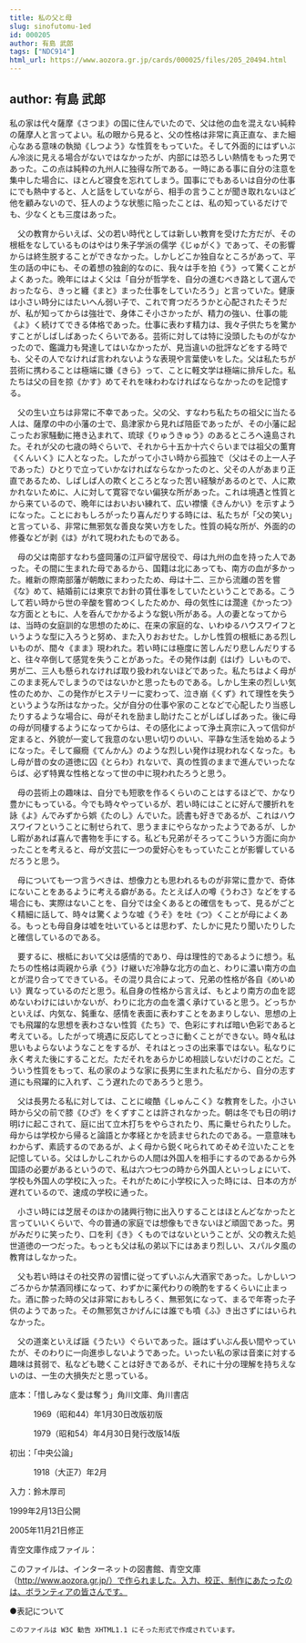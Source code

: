 ```yaml
---
title: 私の父と母
slug: sinofutomu-1ed
id: 000205
author: 有島 武郎
tags: ["NDC914"]
html_url: https://www.aozora.gr.jp/cards/000025/files/205_20494.html
---
```


## author: 有島 武郎

私の家は代々薩摩《さつま》の国に住んでいたので、父は他の血を混えない純粋の薩摩人と言ってよい。私の眼から見ると、父の性格は非常に真正直な、また細心なある意味の執拗《しつよう》な性質をもっていた。そして外面的にはずいぶん冷淡に見える場合がないではなかったが、内部には恐ろしい熱情をもった男であった。この点は純粋の九州人に独得な所である。一時にある事に自分の注意を集中した場合に、ほとんど寝食を忘れてしまう。国事にでもあるいは自分の仕事にでも熱中すると、人と話をしていながら、相手の言うことが聞き取れないほど他を顧みないので、狂人のような状態に陥ったことは、私の知っているだけでも、少なくとも三度はあった。

　父の教育からいえば、父の若い時代としては新しい教育を受けた方だが、その根柢をなしているものはやはり朱子学派の儒学《じゅがく》であって、その影響からは終生脱することができなかった。しかしどこか独自なところがあって、平生の話の中にも、その着想の独創的なのに、我々は手を拍《う》って驚くことがよくあった。晩年にはよく父は「自分が哲学を、自分の進むべき路として選んでおったなら、きっと纏《まと》まった仕事をしていたろう」と言っていた。健康は小さい時分にはたいへん弱い子で、これで育つだろうかと心配されたそうだが、私が知ってからは強壮で、身体こそ小さかったが、精力の強い、仕事の能《よ》く続けてできる体格であった。仕事に表わす精力は、我々子供たちを驚かすことがしばしばあったくらいである。芸術に対しては特に没頭したものがなかったので、鑑識力も発達してはいなかったが、見当違いの批評などをする時でも、父その人でなければ言われないような表現や言葉使いをした。父は私たちが芸術に携わることは極端に嫌《きら》って、ことに軽文学は極端に排斥した。私たちは父の目を掠《かす》めてそれを味わわなければならなかったのを記憶する。

　父の生い立ちは非常に不幸であった。父の父、すなわち私たちの祖父に当たる人は、薩摩の中の小藩の士で、島津家から見れば陪臣であったが、その小藩に起こったお家騒動に捲き込まれて、琉球《りゅうきゅう》のあるところへ遠島された。それが父の七歳の時ぐらいで、それから十五か十六ぐらいまでは祖父の薫育《くんいく》に人となった。したがって小さい時から孤独で（父はその上一人子であった）ひとりで立っていかなければならなかったのと、父その人があまり正直であるため、しばしば人の欺くところとなった苦い経験があるのとで、人に欺かれないために、人に対して寛容でない偏狭な所があった。これは境遇と性質とから来ているので、晩年にはおいおい練れて、広い襟懐《きんかい》を示すようになった。ことにおもしろがったり喜んだりする時には、私たちが「父の笑い」と言っている、非常に無邪気な善良な笑い方をした。性質の純な所が、外面的の修養などが剥《は》がれて現われたものである。

　母の父は南部すなわち盛岡藩の江戸留守居役で、母は九州の血を持った人であった。その間に生まれた母であるから、国籍は北にあっても、南方の血が多かった。維新の際南部藩が朝敵にまわったため、母は十二、三から流離の苦を嘗《な》めて、結婚前には東京でお針の賃仕事をしていたということである。こうして若い時から世の辛酸を嘗めつくしたためか、母の気性には濶達《かったつ》な方面とともに、人を呑んでかかるような鋭い所がある。人の妻となってからは、当時の女庭訓的な思想のために、在来の家庭的な、いわゆるハウスワイフというような型に入ろうと努め、また入りおおせた。しかし性質の根柢にある烈しいものが、間々《まま》現われた。若い時には極度に苦しんだり悲しんだりすると、往々卒倒して感覚を失うことがあった。その発作は劇《はげ》しいもので、男が二、三人も懸られなければ取り扱われないほどであった。私たちはよく母がこのまま死んでしまうのではないかと思ったものである。しかし生来の烈しい気性のためか、この発作がヒステリーに変わって、泣き崩《くず》れて理性を失うというような所はなかった。父が自分の仕事や家のことなどで心配したり当惑したりするような場合に、母がそれを励まし助けたことがしばしばあった。後に母の母が同棲するようになってからは、その感化によって浄土真宗に入って信仰が定まると、外貌が一変して我意のない思い切りのいい、平静な生活を始めるようになった。そして癲癇《てんかん》のような烈しい発作は現われなくなった。もし母が昔の女の道徳に囚《とらわ》れないで、真の性質のままで進んでいったならば、必ず特異な性格となって世の中に現われたろうと思う。

　母の芸術上の趣味は、自分でも短歌を作るくらいのことはするほどで、かなり豊かにもっている。今でも時々やっているが、若い時にはことに好んで腰折れを詠《よ》んでみずから娯《たのし》んでいた。読書も好きであるが、これはハウスワイフということに制せられて、思うままにやらなかったようであるが、しかし暇があれば喜んで書物を手にする。私ども兄弟がそろってこういう方面に向かったことを考えると、母が文芸に一つの愛好心をもっていたことが影響しているだろうと思う。

　母についても一つ言うべきは、想像力とも思われるものが非常に豊かで、奇体にないことをあるように考える癖がある。たとえば人の噂《うわさ》などをする場合にも、実際はないことを、自分では全くあるとの確信をもって、見るがごとく精細に話して、時々は驚くような嘘《うそ》を吐《つ》くことが母によくある。もっとも母自身は嘘を吐いているとは思わず、たしかに見たり聞いたりしたと確信しているのである。

　要するに、根柢において父は感情的であり、母は理性的であるように想う。私たちの性格は両親から承《う》け継いだ冷静な北方の血と、わりに濃い南方の血とが混り合ってできている。その混り具合によって、兄弟の性格が各自《めいめい》異なっているのだと思う。私自身の性格から言えば、もとより南方の血を認めないわけにはいかないが、わりに北方の血を濃く承けていると思う。どっちかといえば、内気な、鈍重な、感情を表面に表わすことをあまりしない、思想の上でも飛躍的な思想を表わさない性質《たち》で、色彩にすれば暗い色彩であると考えている。したがって境遇に反応してとっさに動くことができない。時々私は思いもよらないようなことをするが、それはとっさの出来事ではない。私なりに永く考えた後にすることだ。ただそれをあらかじめ相談しないだけのことだ。こういう性質をもって、私の家のような家に長男に生まれた私だから、自分の志す道にも飛躍的に入れず、こう遅れたのであろうと思う。

　父は長男たる私に対しては、ことに峻酷《しゅんこく》な教育をした。小さい時から父の前で膝《ひざ》をくずすことは許されなかった。朝は冬でも日の明け明けに起こされて、庭に出て立木打ちをやらされたり、馬に乗せられたりした。母からは学校から帰ると論語とか孝経とかを読ませられたのである。一意意味もわからず、素読するのであるが、よく母から鋭く叱られてめそめそ泣いたことを記憶している。父はしかしこれからの人間は外国人を相手にするのであるから外国語の必要があるというので、私は六つ七つの時から外国人といっしょにいて、学校も外国人の学校に入った。それがために小学校に入った時には、日本の方が遅れているので、速成の学校に通った。

　小さい時には芝居そのほかの諸興行物に出入りすることはほとんどなかったと言っていいくらいで、今の普通の家庭では想像もできないほど頑固であった。男がみだりに笑ったり、口を利《き》くものではないということが、父の教えた処世道徳の一つだった。もっとも父は私の弟以下にはあまり烈しい、スパルタ風の教育はしなかった。

　父も若い時はその社交界の習慣に従ってずいぶん大酒家であった。しかしいつごろからか禁酒同様になって、わずかに薬代わりの晩酌をするくらいに止まった。酒に酔った時の父は非常におもしろく、無邪気になって、まるで年寄った子供のようであった。その無邪気さかげんには誰でも噴《ふ》き出さずにはいられなかった。

　父の道楽といえば謡《うたい》ぐらいであった。謡はずいぶん長い間やっていたが、そのわりに一向進歩しないようであった。いったい私の家は音楽に対する趣味は貧弱で、私なども聴くことは好きであるが、それに十分の理解を持ちえないのは、一生の大損失だと思っている。













底本：「惜しみなく愛は奪う」角川文庫、角川書店


　　　1969（昭和44）年1月30日改版初版

　　　1979（昭和54）年4月30日発行改版14版

初出：「中央公論」

　　　1918（大正7）年2月

入力：鈴木厚司

1999年2月13日公開

2005年11月21日修正

青空文庫作成ファイル：

このファイルは、インターネットの図書館、青空文庫（http://www.aozora.gr.jp/）で作られました。入力、校正、制作にあたったのは、ボランティアの皆さんです。









●表記について


	このファイルは W3C 勧告 XHTML1.1 にそった形式で作成されています。